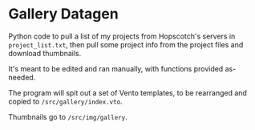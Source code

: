 # Gallery Datagen

Python code to pull a list of my projects from Hopscotch's servers in `project_list.txt`, then pull some project info from the project files and download thumbnails.

It's meant to be edited and ran manually, with functions provided as-needed.

The program will spit out a set of Vento templates,
to be rearranged and copied to `/src/gallery/index.vto`.

Thumbnails go to `/src/img/gallery`.

